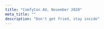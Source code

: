 ```yaml
---
title: "ComfyCon AU, November 2020"
meta_title: ""
description: "Don't get fried, stay inside"
---
```

